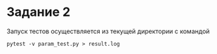 # Задание 2

Запуск тестов осуществляется из текущей директории с командой

```shell
pytest -v param_test.py > result.log
```

